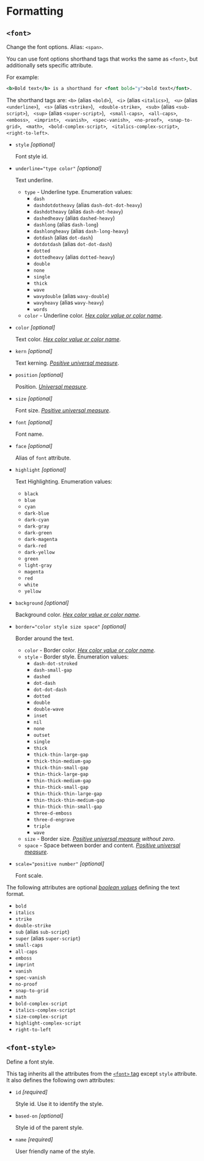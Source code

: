 # Formatting

## `<font>`

Change the font options. Alias: `<span>`.

You can use font options shorthand tags that works the same as
`<font>`, but additionally sets specific attribute.

For example:
```xml
<b>Bold text</b> is a shorthand for <font bold="y">bold text</font>.
```

The shorthand tags are:
`<b>` (alias `<bold>`), &nbsp;
`<i>` (alias `<italics>`), &nbsp;
`<u>` (alias `<underline>`), &nbsp;
`<s>` (alias `<strike>`), &nbsp;
`<double-strike>`, &nbsp;
`<sub>` (alias `<sub-script>`), &nbsp;
`<sup>` (alias `<super-script>`), &nbsp;
`<small-caps>`, &nbsp;
`<all-caps>`, &nbsp;
`<emboss>`, &nbsp;
`<imprint>`, &nbsp;
`<vanish>`, &nbsp;
`<spec-vanish>`, &nbsp;
`<no-proof>`, &nbsp;
`<snap-to-grid>`, &nbsp;
`<math>`, &nbsp;
`<bold-complex-script>`, &nbsp;
`<italics-complex-script>`, &nbsp;
`<right-to-left>`.

<!-- >>> fontTag -->

* `style` *[optional]*
    
    Font style id.

* `underline="type color"` *[optional]*
    
    Text underline.
    * `type` - Underline type. Enumeration values:
        * `dash`
        * `dashdotdotheavy` (alias `dash-dot-dot-heavy`)
        * `dashdotheavy` (alias `dash-dot-heavy`)
        * `dashedheavy` (alias `dashed-heavy`)
        * `dashlong` (alias `dash-long`)
        * `dashlongheavy` (alias `dash-long-heavy`)
        * `dotdash` (alias `dot-dash`)
        * `dotdotdash` (alias `dot-dot-dash`)
        * `dotted`
        * `dottedheavy` (alias `dotted-heavy`)
        * `double`
        * `none`
        * `single`
        * `thick`
        * `wave`
        * `wavydouble` (alias `wavy-double`)
        * `wavyheavy` (alias `wavy-heavy`)
        * `words`
    * `color` - Underline color. *[Hex color value or color name](attributes.md#color)*.

* `color` *[optional]*
    
    Text color. *[Hex color value or color name](attributes.md#color)*.

* `kern` *[optional]*
    
    Text kerning. *[Positive universal measure](attributes.md#positive-universal-measure)*.

* `position` *[optional]*
    
    Position. *[Universal measure](attributes.md#universal-measure)*.

* `size` *[optional]*
    
    Font size. *[Positive universal measure](attributes.md#positive-universal-measure)*.

* `font` *[optional]*
    
    Font name.

* `face` *[optional]*
    
    Alias of `font` attribute.

* `highlight` *[optional]*
    
    Text Highlighting. Enumeration values:
    * `black`
    * `blue`
    * `cyan`
    * `dark-blue`
    * `dark-cyan`
    * `dark-gray`
    * `dark-green`
    * `dark-magenta`
    * `dark-red`
    * `dark-yellow`
    * `green`
    * `light-gray`
    * `magenta`
    * `red`
    * `white`
    * `yellow`

* `background` *[optional]*
    
    Background color. *[Hex color value or color name](attributes.md#color)*.

* `border="color style size space"` *[optional]*
    
    Border around the text. 
    * `color` - Border color. *[Hex color value or color name](attributes.md#color)*.
    * `style` - Border style. Enumeration values:
        * `dash-dot-stroked`
        * `dash-small-gap`
        * `dashed`
        * `dot-dash`
        * `dot-dot-dash`
        * `dotted`
        * `double`
        * `double-wave`
        * `inset`
        * `nil`
        * `none`
        * `outset`
        * `single`
        * `thick`
        * `thick-thin-large-gap`
        * `thick-thin-medium-gap`
        * `thick-thin-small-gap`
        * `thin-thick-large-gap`
        * `thin-thick-medium-gap`
        * `thin-thick-small-gap`
        * `thin-thick-thin-large-gap`
        * `thin-thick-thin-medium-gap`
        * `thin-thick-thin-small-gap`
        * `three-d-emboss`
        * `three-d-engrave`
        * `triple`
        * `wave`
    * `size` - Border size. *[Positive universal measure](attributes.md#positive-universal-measure) without zero*.
    * `space` - Space between border and content. *[Positive universal measure](attributes.md#positive-universal-measure)*.

* `scale="positive number"` *[optional]*
    
    Font scale.

The following attributes are optional
*[boolean values](attributes.md#boolean-value)*
defining the text format.

* `bold`
* `italics`
* `strike`
* `double-strike`
* `sub` (alias `sub-script`)
* `super` (alias `super-script`)
* `small-caps`
* `all-caps`
* `emboss`
* `imprint`
* `vanish`
* `spec-vanish`
* `no-proof`
* `snap-to-grid`
* `math`
* `bold-complex-script`
* `italics-complex-script`
* `size-complex-script`
* `highlight-complex-script`
* `right-to-left`

<!-- <<< -->

## `<font-style>`

<!-- >>> fontStyleTag -->

Define a font style.

This tag inherits all the attributes from the [`<font>` tag](#font)
except `style` attribute.
It also defines the following own attributes:

* `id` *[required]*
    
    Style id. Use it to identify the style.

* `based-on` *[optional]*
    
    Style id of the parent style.

* `name` *[required]*
    
    User friendly name of the style.

<!-- <<< -->
